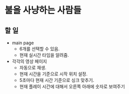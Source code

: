 # 불을 사냥하는 사람들

## 할 일

* main page 
  * 6개를 선택할 수 있음.
  * 현재 실시간 타임을 알려줌.
* 각각의 영상 페이지
  * 자동으로 재생.
  * 현재 시간을 기준으로 시작 위치 설정.
  * 5초마다 현재 시간 기준으로 싱크 맞추기.
  * 현재 플레이 시간에 대해서 오른쪽 아래에 숫자로 보여주기